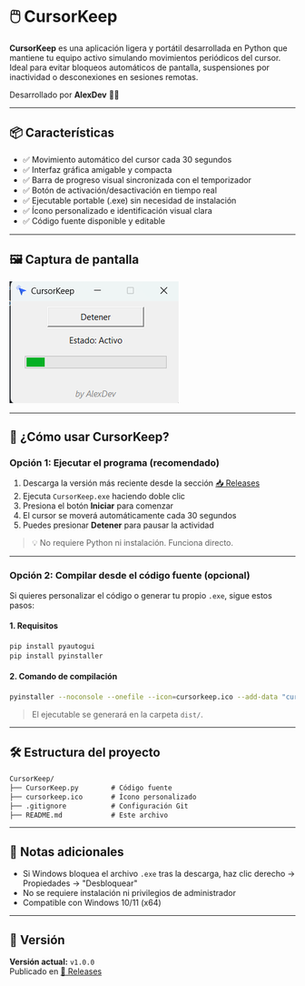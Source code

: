 # 🖱️ CursorKeep

**CursorKeep** es una aplicación ligera y portátil desarrollada en Python que mantiene tu equipo activo simulando movimientos periódicos del cursor. Ideal para evitar bloqueos automáticos de pantalla, suspensiones por inactividad o desconexiones en sesiones remotas.

Desarrollado por **AlexDev** 👨‍💻

---

## 📦 Características

- ✅ Movimiento automático del cursor cada 30 segundos
- ✅ Interfaz gráfica amigable y compacta
- ✅ Barra de progreso visual sincronizada con el temporizador
- ✅ Botón de activación/desactivación en tiempo real
- ✅ Ejecutable portable (.exe) sin necesidad de instalación
- ✅ Ícono personalizado e identificación visual clara
- ✅ Código fuente disponible y editable

---

## 🖼️ Captura de pantalla

![CursorKeep UI](assets/screenshots/screenshot-v1.0.0.png)

---

## 🚀 ¿Cómo usar CursorKeep?

### Opción 1: Ejecutar el programa (recomendado)

1. Descarga la versión más reciente desde la sección [📥 Releases](https://github.com/AlexPerez7/CursorKeep/releases)
2. Ejecuta `CursorKeep.exe` haciendo doble clic
3. Presiona el botón **Iniciar** para comenzar
4. El cursor se moverá automáticamente cada 30 segundos
5. Puedes presionar **Detener** para pausar la actividad

> 💡 No requiere Python ni instalación. Funciona directo.

---

### Opción 2: Compilar desde el código fuente (opcional)

Si quieres personalizar el código o generar tu propio `.exe`, sigue estos pasos:

#### 1. Requisitos

```bash
pip install pyautogui
pip install pyinstaller
```

#### 2. Comando de compilación

```bash
pyinstaller --noconsole --onefile --icon=cursorkeep.ico --add-data "cursorkeep.ico;." CursorKeep.py
```

> El ejecutable se generará en la carpeta `dist/`.

---

## 🛠 Estructura del proyecto

```
CursorKeep/
├── CursorKeep.py        # Código fuente
├── cursorkeep.ico       # Ícono personalizado
├── .gitignore           # Configuración Git
├── README.md            # Este archivo
```

---

## 📌 Notas adicionales

- Si Windows bloquea el archivo `.exe` tras la descarga, haz clic derecho → Propiedades → "Desbloquear"
- No se requiere instalación ni privilegios de administrador
- Compatible con Windows 10/11 (x64)

---

## 🔖 Versión

**Versión actual:** `v1.0.0`  
Publicado en [📄 Releases](https://github.com/AlexPerez7/CursorKeep/releases)
